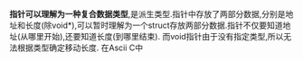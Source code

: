 **指针可以理解为一种复合数据类型**,是派生类型.指针中存放了两部分数据,分别是地址和长度(除void*),可以暂时理解为一个struct存放两部分数据.指针不仅要知道地址(从哪里开始),还要知道长度(到哪里结束).
而void指针由于没有指定类型,所以无法根据类型确定移动长度.
在Ascii C中